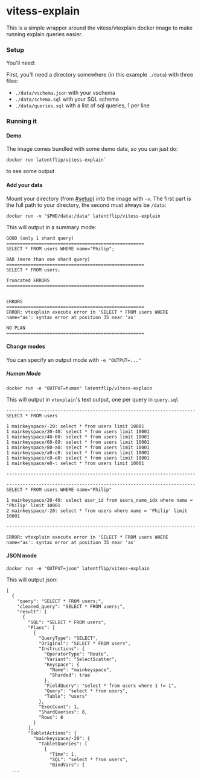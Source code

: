 # vitess-explain

This is a simple wrapper around the vitess/vtexplain docker image to make running explain queries easier.

### Setup

You'll need:

First, you'll need a directory somewhere (in this example `./data`) with three files:
  - `./data/vschema.json` with your vschema
  - `./data/schema.sql` with your SQL schema
  - `./data/queries.sql` with a list of sql queries, 1 per line


### Running it

#### Demo

The image comes bundled with some demo data, so you can just do:

```
docker run latentflip/vitess-explain`
```

to see some output


#### Add your data

Mount your directory (from [#setup](#setup)) into the image with `-v`. The first part is the full path to your directory, the second must always be `/data`:

```
docker run -v "$PWD/data:/data" latentflip/vitess-explain
```

This will output in a summary mode:

```
GOOD (only 1 shard query)
===================================================
SELECT * FROM users WHERE name="Philip";

BAD (more than one shard query)
===================================================
SELECT * FROM users;

Truncated ERRORS
===================================================


ERRORS
===================================================
ERROR: vtexplain execute error in 'SELECT * FROM users WHERE name="as': syntax error at position 35 near 'as'

NO PLAN
===================================================
```

#### Change modes

You can specify an output mode with `-e "OUTPUT=..."`

##### Human Mode

```
docker run -e "OUTPUT=human" latentflip/vitess-explain
```

This will output in `vtexplain`'s text output, one per query in `query.sql`

```
----------------------------------------------------------------------
SELECT * FROM users

1 mainkeyspace/-20: select * from users limit 10001
1 mainkeyspace/20-40: select * from users limit 10001
1 mainkeyspace/40-60: select * from users limit 10001
1 mainkeyspace/60-80: select * from users limit 10001
1 mainkeyspace/80-a0: select * from users limit 10001
1 mainkeyspace/a0-c0: select * from users limit 10001
1 mainkeyspace/c0-e0: select * from users limit 10001
1 mainkeyspace/e0-: select * from users limit 10001

----------------------------------------------------------------------

----------------------------------------------------------------------
SELECT * FROM users WHERE name="Philip"

1 mainkeyspace/20-40: select user_id from users_name_idx where name = 'Philip' limit 10001
2 mainkeyspace/-20: select * from users where name = 'Philip' limit 10001

----------------------------------------------------------------------

ERROR: vtexplain execute error in 'SELECT * FROM users WHERE name="as': syntax error at position 35 near 'as'
```

#### JSON mode

```
docker run -e "OUTPUT=json" latentflip/vitess-explain
```

This will output json:

```
[
  {
    "query": "SELECT * FROM users;",
    "cleaned_query": "SELECT * FROM users;",
    "result": [
      {
        "SQL": "SELECT * FROM users",
        "Plans": [
          {
            "QueryType": "SELECT",
            "Original": "SELECT * FROM users",
            "Instructions": {
              "OperatorType": "Route",
              "Variant": "SelectScatter",
              "Keyspace": {
                "Name": "mainkeyspace",
                "Sharded": true
              },
              "FieldQuery": "select * from users where 1 != 1",
              "Query": "select * from users",
              "Table": "users"
            },
            "ExecCount": 1,
            "ShardQueries": 8,
            "Rows": 8
          }
        ],
        "TabletActions": {
          "mainkeyspace/-20": {
            "TabletQueries": [
              {
                "Time": 1,
                "SQL": "select * from users",
                "BindVars": {
  ...
```

